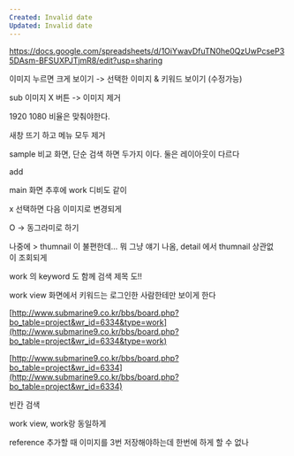```yaml
---
Created: Invalid date
Updated: Invalid date
---
```

https://docs.google.com/spreadsheets/d/1OiYwavDfuTN0he0QzUwPcseP35DAsm-BFSUXPJTjmR8/edit?usp=sharing

이미지 누르면 크게 보이기 -> 선택한 이미지 & 키워드 보이기 (수정가능)

sub 이미지 X 버튼 -> 이미지 제거

1920 1080 비율은 맞춰야한다.

새창 뜨기 하고 메뉴 모두 제거

sample 비교 화면, 단순 검색 하면 두가지 이다. 둘은 레이아웃이 다르다

add

main 화면 추후에 work 디비도 같이

x 선택하면 다음 이미지로 변경되게

O -> 동그라미로 하기

나중에 > thumnail 이 불편한데… 뭐 그냥 얘기 나옴, detail 에서 thumnail 상관없이 조회되게

work 의 keyword 도 함께 검색 제목 도!!

work view 화면에서 키워드는 로그인한 사람한테만 보이게 한다

[http://www.submarine9.co.kr/bbs/board.php?bo_table=project&wr_id=6334&type=work](http://www.submarine9.co.kr/bbs/board.php?bo_table=project&wr_id=6334&type=work)

[http://www.submarine9.co.kr/bbs/board.php?bo_table=project&wr_id=6334](http://www.submarine9.co.kr/bbs/board.php?bo_table=project&wr_id=6334)

빈칸 검색

work view, work랑 동일하게

reference 추가할 때 이미지를 3번 저장해야하는데 한번에 하게 할 수 없나